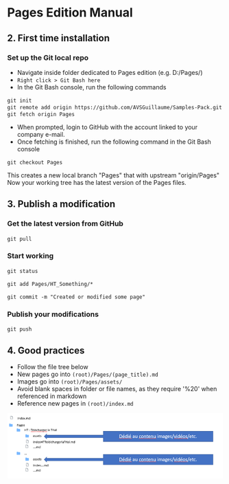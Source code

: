 # Pages Edition Manual

## 2. First time installation

### Set up the Git local repo

* Navigate inside folder dedicated to Pages edition (e.g. D:/Pages/)
* `Right click > Git Bash here`
* In the Git Bash console, run the following commands
```
git init
git remote add origin https://github.com/AVSGuillaume/Samples-Pack.git
git fetch origin Pages
```
* When prompted, login to GitHub with the account linked to your company e-mail.
* Once fetching is finished, run the following command in the Git Bash console
```
git checkout Pages
```
This creates a new local branch "Pages" that with upstream "origin/Pages"
Now your working tree has the latest version of the Pages files.

## 3. Publish a modification

### Get the latest version from GitHub

```
git pull
```

### Start working
 
```
git status
```
```
git add Pages/HT_Something/*
```
```
git commit -m "Created or modified some page"
```

### Publish your modifications

```
git push
```

## 4. Good practices

* Follow the file tree below
* New pages go into ```(root)/Pages/(page_title).md```
* Images go into ```(root)/Pages/assets/```
* Avoid blank spaces in folder or file names, as they require '\%20' when referenced in markdown
* Reference new pages in ```(root)/index.md```

![](./assets/PagesFileTree.PNG)
